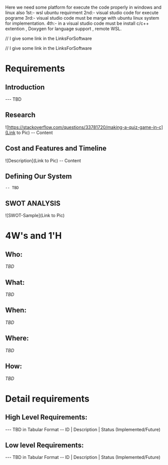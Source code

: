 Here we need some platform for execute the code properly in windows and linux also
1st:- wsl ubuntu requirment
2nd:- visual studio code for execute pograme
3rd:- visual studio code must be marge with ubuntu linux system for implementation.
4th:- in a visual studio code must be install c/c++ extention , Doxygen for language support , remote WSL.


// I give some link in the LinksForSoftware


// I give some link in the LinksForSoftware

# Requirements
## Introduction
 --- TBD 

## Research
![https://stackoverflow.com/questions/33781720/making-a-quiz-game-in-c](Link to Pic)
-- Content 
## Cost and Features and Timeline
![Description](Link to Pic)
-- Content 
## Defining Our System
    -- TBD
## SWOT ANALYSIS
![SWOT-Sample](Link to Pic)

# 4W&#39;s and 1&#39;H

## Who:

*TBD*

## What:

*TBD*

## When:

*TBD*

## Where:

*TBD*

## How:

*TBD*

# Detail requirements
## High Level Requirements:
--- TBD in Tabular Format 
-- ID | Description | Status (Implemented/Future)


##  Low level Requirements:
--- TBD in Tabular Format 
-- ID | Description | Status (Implemented/Future)
